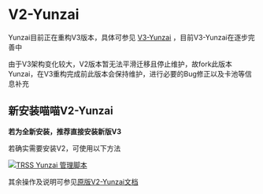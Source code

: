 # V2-Yunzai

Yunzai目前正在重构V3版本，具体可参见 [V3-Yunzai](https://github.com/Le-niao/Yunzai-Bot) ，目前V3-Yunzai在逐步完善中

由于V3架构变化较大，V2版本暂无法平滑迁移且停止维护，故fork此版本Yunzai，在V3重构完成前此版本会保持维护，进行必要的Bug修正以及卡池等信息补充

## 新安装喵喵V2-Yunzai

**若为全新安装，推荐直接安装新版V3** 

若确实需要安装V2，可使用以下方法

[![TRSS Yunzai 管理脚本](https://github-readme-stats.vercel.app/api/pin/?username=TimeRainStarSky&repo=TRSS_Yunzai&show_owner=true)](https://github.com/TimeRainStarSky/TRSS_Yunzai)

其余操作及说明可参见[原版V2-Yunzai文档](README2.md)
